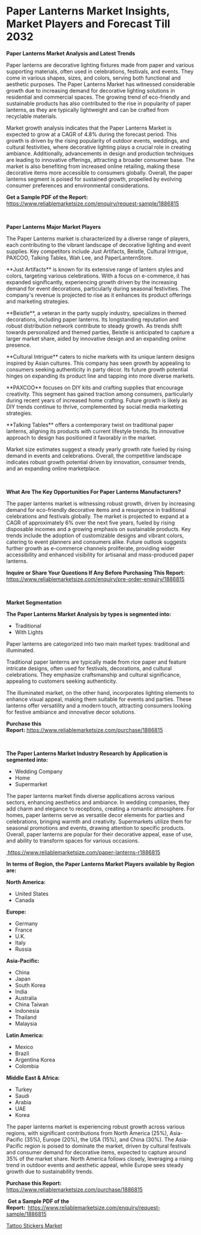 <p><h1>Paper Lanterns Market Insights, Market Players and Forecast Till 2032</h1></p><p><strong>Paper Lanterns Market Analysis and Latest Trends</strong></p>
<p><p>Paper lanterns are decorative lighting fixtures made from paper and various supporting materials, often used in celebrations, festivals, and events. They come in various shapes, sizes, and colors, serving both functional and aesthetic purposes. The Paper Lanterns Market has witnessed considerable growth due to increasing demand for decorative lighting solutions in residential and commercial spaces. The growing trend of eco-friendly and sustainable products has also contributed to the rise in popularity of paper lanterns, as they are typically lightweight and can be crafted from recyclable materials.</p><p>Market growth analysis indicates that the Paper Lanterns Market is expected to grow at a CAGR of 4.8% during the forecast period. This growth is driven by the rising popularity of outdoor events, weddings, and cultural festivities, where decorative lighting plays a crucial role in creating ambiance. Additionally, advancements in design and production techniques are leading to innovative offerings, attracting a broader consumer base. The market is also benefiting from increased online retailing, making these decorative items more accessible to consumers globally. Overall, the paper lanterns segment is poised for sustained growth, propelled by evolving consumer preferences and environmental considerations.</p></p>
<p><strong>Get a Sample PDF of the Report:&nbsp;</strong> <a href="https://www.reliablemarketsize.com/enquiry/request-sample/1886815?utm_campaign=2115&utm_medium=2&utm_source=Github&utm_content=ia&utm_term=04042025&utm_id=paper-lanterns">https://www.reliablemarketsize.com/enquiry/request-sample/1886815</a></p>
<p>&nbsp;</p>
<p><strong>Paper Lanterns Major Market Players</strong></p>
<p><p>The Paper Lanterns market is characterized by a diverse range of players, each contributing to the vibrant landscape of decorative lighting and event supplies. Key competitors include Just Artifacts, Beistle, Cultural Intrigue, PAXCOO, Talking Tables, Wah Lee, and PaperLanternStore.</p><p>**Just Artifacts** is known for its extensive range of lantern styles and colors, targeting various celebrations. With a focus on e-commerce, it has expanded significantly, experiencing growth driven by the increasing demand for event decorations, particularly during seasonal festivities. The company's revenue is projected to rise as it enhances its product offerings and marketing strategies.</p><p>**Beistle**, a veteran in the party supply industry, specializes in themed decorations, including paper lanterns. Its longstanding reputation and robust distribution network contribute to steady growth. As trends shift towards personalized and themed parties, Beistle is anticipated to capture a larger market share, aided by innovative design and an expanding online presence.</p><p>**Cultural Intrigue** caters to niche markets with its unique lantern designs inspired by Asian cultures. This company has seen growth by appealing to consumers seeking authenticity in party décor. Its future growth potential hinges on expanding its product line and tapping into more diverse markets.</p><p>**PAXCOO** focuses on DIY kits and crafting supplies that encourage creativity. This segment has gained traction among consumers, particularly during recent years of increased home crafting. Future growth is likely as DIY trends continue to thrive, complemented by social media marketing strategies.</p><p>**Talking Tables** offers a contemporary twist on traditional paper lanterns, aligning its products with current lifestyle trends. Its innovative approach to design has positioned it favorably in the market.</p><p>Market size estimates suggest a steady yearly growth rate fueled by rising demand in events and celebrations. Overall, the competitive landscape indicates robust growth potential driven by innovation, consumer trends, and an expanding online marketplace.</p></p>
<p>&nbsp;</p>
<p><strong>What Are The Key Opportunities For Paper Lanterns Manufacturers?</strong></p>
<p><p>The paper lanterns market is witnessing robust growth, driven by increasing demand for eco-friendly decorative items and a resurgence in traditional celebrations and festivals globally. The market is projected to expand at a CAGR of approximately 6% over the next five years, fueled by rising disposable incomes and a growing emphasis on sustainable products. Key trends include the adoption of customizable designs and vibrant colors, catering to event planners and consumers alike. Future outlook suggests further growth as e-commerce channels proliferate, providing wider accessibility and enhanced visibility for artisanal and mass-produced paper lanterns.</p></p>
<p><strong>Inquire or Share Your Questions If Any Before Purchasing This Report:</strong> <a href="https://www.reliablemarketsize.com/enquiry/pre-order-enquiry/1886815?utm_campaign=2115&utm_medium=2&utm_source=Github&utm_content=ia&utm_term=04042025&utm_id=paper-lanterns">https://www.reliablemarketsize.com/enquiry/pre-order-enquiry/1886815</a></p>
<p>&nbsp;</p>
<p><strong>Market Segmentation</strong></p>
<p><strong>The Paper Lanterns Market Analysis by types is segmented into:</strong></p>
<p><ul><li>Traditional</li><li>With Lights</li></ul></p>
<p><p>Paper lanterns are categorized into two main market types: traditional and illuminated. </p><p>Traditional paper lanterns are typically made from rice paper and feature intricate designs, often used for festivals, decorations, and cultural celebrations. They emphasize craftsmanship and cultural significance, appealing to customers seeking authenticity. </p><p>The illuminated market, on the other hand, incorporates lighting elements to enhance visual appeal, making them suitable for events and parties. These lanterns offer versatility and a modern touch, attracting consumers looking for festive ambiance and innovative decor solutions.</p></p>
<p><strong>Purchase this Report:&nbsp;</strong><a href="https://www.reliablemarketsize.com/purchase/1886815?utm_campaign=2115&utm_medium=2&utm_source=Github&utm_content=ia&utm_term=04042025&utm_id=paper-lanterns">https://www.reliablemarketsize.com/purchase/1886815</a></p>
<p>&nbsp;</p>
<p><strong>The Paper Lanterns Market Industry Research by Application is segmented into:</strong></p>
<p><ul><li>Wedding Company</li><li>Home</li><li>Supermarket</li></ul></p>
<p><p>The paper lanterns market finds diverse applications across various sectors, enhancing aesthetics and ambiance. In wedding companies, they add charm and elegance to receptions, creating a romantic atmosphere. For homes, paper lanterns serve as versatile decor elements for parties and celebrations, bringing warmth and creativity. Supermarkets utilize them for seasonal promotions and events, drawing attention to specific products. Overall, paper lanterns are popular for their decorative appeal, ease of use, and ability to transform spaces for various occasions.</p></p>
<p><a href="https://www.reliablemarketsize.com/paper-lanterns-r1886815?utm_campaign=2115&utm_medium=2&utm_source=Github&utm_content=ia&utm_term=04042025&utm_id=paper-lanterns">&nbsp;https://www.reliablemarketsize.com/paper-lanterns-r1886815</a></p>
<p><strong>In terms of Region, the Paper Lanterns Market Players available by Region are:</strong></p>
<p>
    <p> <strong> North America: </strong>
        <ul>
            <li>United States</li>
            <li>Canada</li>
        </ul>
        </p> 
    <p> <strong> Europe: </strong>
        <ul>
            <li>Germany</li>
            <li>France</li>
            <li>U.K.</li>
            <li>Italy</li>
            <li>Russia</li>
        </ul>
        </p> 
    <p> <strong> Asia-Pacific: </strong>
        <ul>
            <li>China</li>
            <li>Japan</li>
            <li>South Korea</li>
            <li>India</li>
            <li>Australia</li>
            <li>China Taiwan</li>
            <li>Indonesia</li>
            <li>Thailand</li>
            <li>Malaysia</li>
        </ul>
        </p> 
    <p> <strong> Latin America: </strong>
        <ul>
            <li>Mexico</li>
            <li>Brazil</li>
            <li>Argentina Korea</li>
            <li>Colombia</li>
        </ul>
        </p> 
    <p> <strong> Middle East & Africa: </strong>
        <ul>
            <li>Turkey</li>
            <li>Saudi</li>
            <li>Arabia</li>
            <li>UAE</li>
            <li>Korea</li>
        </ul>
    </p>
    </p>
<p><p>The paper lanterns market is experiencing robust growth across various regions, with significant contributions from North America (25%), Asia-Pacific (35%), Europe (20%), the USA (15%), and China (30%). The Asia-Pacific region is poised to dominate the market, driven by cultural festivals and consumer demand for decorative items, expected to capture around 35% of the market share. North America follows closely, leveraging a rising trend in outdoor events and aesthetic appeal, while Europe sees steady growth due to sustainability trends.</p></p>
<p><strong>Purchase this Report: </strong><a href="https://www.reliablemarketsize.com/purchase/1886815?utm_campaign=2115&utm_medium=2&utm_source=Github&utm_content=ia&utm_term=04042025&utm_id=paper-lanterns">https://www.reliablemarketsize.com/purchase/1886815</a></p>
<p>&nbsp;<strong>Get a Sample PDF of the Report:&nbsp;&nbsp;</strong><a href="https://www.reliablemarketsize.com/enquiry/request-sample/1886815?utm_campaign=2115&utm_medium=2&utm_source=Github&utm_content=ia&utm_term=04042025&utm_id=paper-lanterns">https://www.reliablemarketsize.com/enquiry/request-sample/1886815</a></p>
<p><strong></strong></p>
<p><p><a href="https://github.com/sofayahoo2023/Market-Research-Report-List-7/blob/main/tattoo-stickers-market.md?utm_campaign=2115&utm_medium=2&utm_source=Github&utm_content=ia&utm_term=04042025&utm_id=paper-lanterns">Tattoo Stickers Market</a></p></p>